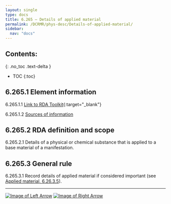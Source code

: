 ```yaml
---
layout: single
type: docs
title: 6.265 — Details of applied material
permalink: /DCRMR/phys-desc/Details-of-applied-material/
sidebar:
  nav: "docs"
---
```


## Contents:
{: .no_toc .text-delta }

- TOC
{:toc}

## 6.265.1 Element information

<a name="6.265.1.1">6.265.1.1</a> [Link to RDA Toolkit](https://access.rdatoolkit.org/Content?externalId=en-US_ala-a272b070-0b22-3745-93bc-d21d622f422b){:target="_blank"}

<a name="6.265.1.2">6.265.1.2</a> [Sources of information](/DCRMR/phys-desc/#6011-sources-of-information) 

## 6.265.2 RDA definition and scope

<a name="6.265.2.1">6.265.2.1</a> Details of a physical or chemical substance that is applied to a base material of a manifestation.

## 6.265.3 General rule 

<a name="6.265.3.1">6.265.3.1</a> Record details of applied material if considered important (see [Applied material, 6.26.3.5](/DCRMR/phys-desc/Applied-material/#6.26.3.5)).

---

[![Image of Left Arrow](https://rbms-bsc.github.io/DCRMR/assets/pictures/navigation/Arrow_Left.png "6.26 — Applied material")](/DCRMR/phys-desc/Applied-material/) [![Image of Right Arrow](https://rbms-bsc.github.io/DCRMR/assets/pictures/navigation/Arrow_Right.png "6.27 — Production method")](/DCRMR/phys-desc/Production-method/)